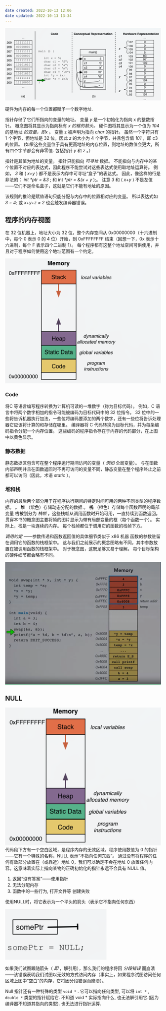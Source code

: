 ```yaml
---
date created: 2022-10-13 12:06
date updated: 2022-10-13 13:34
---
```


![](attachments/Pasted%20image%2020221013115848.png)

硬件为内存的每一个位置都赋予一个数字地址.

指针存储了它们所指向的变量的地址。 变量 _y_ 是一个初始化为指向 x 的整数指针。 概念图将其显示为指向标有 _x 的框的箭头。_ 硬件图将其显示为一个值为 _104_ 的基地址 _的变量，即x_ 。 变量 z 被声明为指向 _char_ 的指针。 虽然一个字符只有 1 个字节，但地址是 32 位，因此 _z_ 的大小为 4 个字节，并且包含值 _101_ ，即 c3 的位置。 (如果这些变量位于具有更高地址的内存位置，则地址的数值会更大，所有四个字节都会有非零值. 包括指针 _y_ 和 _z_ 。）

指针是其值为地址的变量。 指针只能指向 _可寻址_ 数据。 不能指向与内存中的某个位置不对应的表达式，因此程序不能尝试对这些表达式使用取地址运算符。 例如， _3_ 和 ( _x+y_ ) 都不是表示内存中可寻址“盒子”的表达式。 因此，像这样的行是非法的： _int *ptr = &3_ ; 和 int _*ptr = &(x + y_ );。 注意 _3_ 和 ( _x+y_ ) 不是左值——它们不是命名盒子，这就是它们不能有地址的原因。

该规则的推论是赋值语句只能分配与内存中的位置相对应的变量。 所以表达式如 _3 = 4;_ 或 _x+y+z = 2_ 也会触发编译器错误。

## 程序的内存视图

在 32 位机器上，地址大小为 32 位，整个内存空间从 0x00000000（十六进制中，每个 0 表示 0 的 4 位）开始，到 0xFFFFFFFF 结束（回想一下，0x 表示十六进制，每个 F 表示四个二进制 1）。 每个程序都有这整个地址空间可供使用，并且对于程序如何使用这个地址范围有一个约定。

![](attachments/Pasted%20image%2020221013131054.png)

### Code

将C 等语言编写程序转换为计算机可读的一堆数字（称为目标代码）。 例如，C 语言中将两个数字相加的指令可能被编码为目标代码中的 32 位指令。 32 位中的一些将告诉机器执行加法，一些位将编码要添加的两个数字，还有一些位将告诉处理器它应该将计算的和存储在哪里。 编译器将 C 代码转换为目标代码，并为每条编码指令分配一个内存位置。 这些编码的程序指令存在于内存的代码部分，在上图中以黄色显示。

### 静态数据

静态数据区包含可在整个程序运行期间访问的变量（ _例如_ 全局变量）。 与在函数内部声明并且在函数返回时不再可访问的变量不同，静态变量在整个程序终止之前都可以访问（因此，术语 _static_ ）。

### 堆和栈

内存的最后两个部分用于在程序执行期间的特定时间可用的两种不同类型的程序数据。 。 **堆** （紫色）存储动态分配的数据 。 **栈** （橙色）存储每个函数声明的局部变量 栈被划分为 _栈帧_ ，这些栈帧从调用函数时开始可用，一直持续到函数返回。 贯穿本书的概念图主要将帧的图片显示为带有局部变量的框（每个函数一个）。 实际上，栈是一块连续的内存。 每个栈帧都位于调用它的函数的栈帧下方。

_调用约定_ ——参数传递和函数返回值的具体细节类似于 x86 机器 函数的参数驻留在调用它的函数的栈框架中。 这与我们之前展示的概念图略有不同，其中参数放置在被调用函数的栈框架中。 对于概念图，这既足够又易于理解。 每个目标架构的硬件细节都会略有不同。

![](attachments/Pasted%20image%2020221013132802.png)

## NULL

![](attachments/Pasted%20image%2020221013132851.png)
代码段下方有一个空白区域，是程序内存的无效区域。程序使用数值为 0 的指针——它有一个特殊的名称，NULL 表示“不指向任何东西”。 通过没有将程序的任何有效部分放置在（或靠近）地址 0，我们可以确定不会在地址 0 放置任何内容。这意味着实际上指向某物的正确初始化的指针永远不会具有 NULL 值。

1. 返回“没有答案”——使用指针
2. 无法分配内存
3. 函数中的一些行为, 打开文件等 创建失败

使用NULL时，将它表示为一个平头的箭头（表示它不指向任何东西）

![](attachments/Pasted%20image%2020221013133047.png)

如果我们试图跟随箭头（ _即_ ，解引用），那么我们的程序将因 _分段错误_ 而崩溃——该错误表明我们试图以无效的方式访问内存（事实上，如果程序试图访问任何区域上图中“空白”的内存，它将因分段错误而崩溃）。

Null 指针还有一种特殊的类型 `void *`  . 它可以指向任何类型, 可以将 `int *` , `double *` 类型的指针赋给它. 不知道 void * 实际指向什么, 也无法解引用它.(因为编译器不知道其指向的类型). 也无法进行指针运算.

